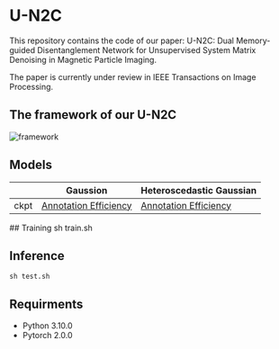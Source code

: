 # U-N2C

This repository contains the code  of our paper: U-N2C: Dual Memory-guided Disentanglement Network for Unsupervised System Matrix Denoising in Magnetic Particle Imaging.

The paper is currently under review in IEEE Transactions on Image Processing.

## The framework of our U-N2C
![framework](https://github.com/user-attachments/assets/67a694da-9954-4c51-9565-0497a8eb41ee)

## Models
<table class="tg">
<thead>
  <tr>
    <th class="tg-0pky"></th>
    <th class="tg-7btt">Gaussion</th>
    <th class="tg-7btt">Heteroscedastic Gaussian</th>
  </tr>
</thead>
<tbody>
  <tr>
    <td class="tg-7btt">ckpt</td>
    <td class="tg-0pky"><a href="[https://drive.google.com/drive/folders/1mZUxvYrplhZapgq27XDQM6Fcg8-VYIP8](https://drive.google.com/file/d/1e9FHpdcNtRImpHdTi00MfRpxB2Ine6lV/view?usp=drive_link)">Annotation Efficiency</a></td>
    <td class="tg-0pky"><a href="[https://drive.google.com/drive/folders/1yTVGOfp_j31QnKamtdk1E2jU8JXXvKwm](https://drive.google.com/file/d/1sxYWKas_wlcH84lCFnUdUhs6IaHRAiYW/view?usp=drive_link)">Annotation Efficiency</a></td>
  </tr>
</tbody>
</table>
## Training
    sh train.sh

## Inference
    sh test.sh 


## Requirments

* Python 3.10.0
* Pytorch 2.0.0
